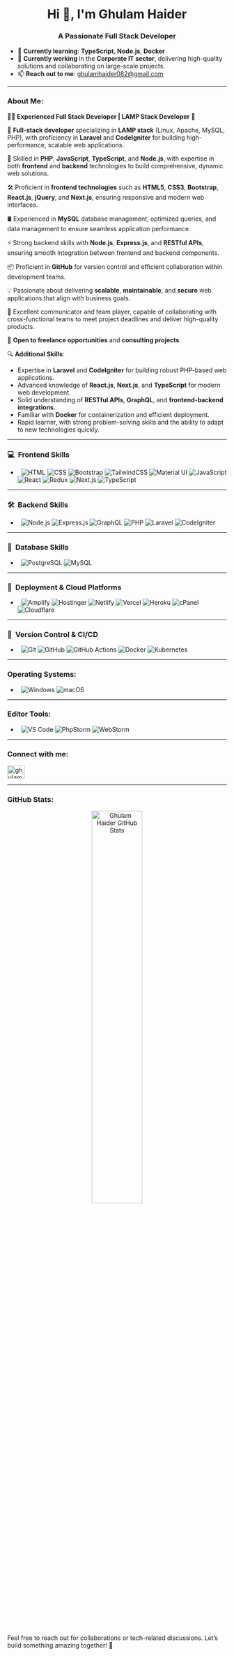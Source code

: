 <h1 align="center">Hi 👋, I'm Ghulam Haider</h1>
<h3 align="center">A Passionate Full Stack Developer</h3>


- 🌱 **Currently learning**: **TypeScript**, **Node.js**, **Docker**
- 💼 **Currently working** in the **Corporate IT sector**, delivering high-quality solutions and collaborating on large-scale projects.
- 📫 **Reach out to me**: [ghulamhaider082@gmail.com](mailto:ghulamhaider082@gmail.com)


---
### About Me:

👨‍💻 **Experienced Full Stack Developer | LAMP Stack Developer** 🚀

💼 **Full-stack developer** specializing in **LAMP stack** (Linux, Apache, MySQL, PHP), with proficiency in **Laravel** and **CodeIgniter** for building high-performance, scalable web applications.

🐍 Skilled in **PHP**, **JavaScript**, **TypeScript**, and **Node.js**, with expertise in both **frontend** and **backend** technologies to build comprehensive, dynamic web solutions.

🛠️ Proficient in **frontend technologies** such as **HTML5**, **CSS3**, **Bootstrap**, **React.js**, **jQuery**, and **Next.js**, ensuring responsive and modern web interfaces.

🛢️ Experienced in **MySQL** database management, optimized queries, and data management to ensure seamless application performance.

⚡ Strong backend skills with **Node.js**, **Express.js**, and **RESTful APIs**, ensuring smooth integration between frontend and backend components.

📦 Proficient in **GitHub** for version control and efficient collaboration within development teams.

💡 Passionate about delivering **scalable**, **maintainable**, and **secure** web applications that align with business goals.

💬 Excellent communicator and team player, capable of collaborating with cross-functional teams to meet project deadlines and deliver high-quality products.

💼 **Open to freelance opportunities** and **consulting projects**.

🔍 **Additional Skills**:
- Expertise in **Laravel** and **CodeIgniter** for building robust PHP-based web applications.
- Advanced knowledge of **React.js**, **Next.js**, and **TypeScript** for modern web development.
- Solid understanding of **RESTful APIs**, **GraphQL**, and **frontend-backend integrations**.
- Familiar with **Docker** for containerization and efficient deployment.
- Rapid learner, with strong problem-solving skills and the ability to adapt to new technologies quickly.

---

<h3>💻 &nbsp;Frontend Skills</h3>

- &nbsp;
  ![HTML](https://img.shields.io/badge/-HTML-333333?style=flat&logo=html5)
  ![CSS](https://img.shields.io/badge/-CSS-333333?style=flat&logo=css3&logoColor=1572B6)
  ![Bootstrap](https://img.shields.io/badge/-Bootstrap-333333?style=flat&logo=bootstrap)
  ![TailwindCSS](https://img.shields.io/badge/-TailwindCSS-333333?style=flat&logo=tailwindcss)
  ![Material UI](https://img.shields.io/badge/-Material%20UI-333333?style=flat&logo=mui)
  ![JavaScript](https://img.shields.io/badge/-JavaScript-333333?style=flat&logo=javascript)
  ![React](https://img.shields.io/badge/-React-333333?style=flat&logo=react)
  ![Redux](https://img.shields.io/badge/-Redux-333333?style=flat&logo=redux)
  ![Next.js](https://img.shields.io/badge/-Next.js-333333?style=flat&logo=next.js)
  ![TypeScript](https://img.shields.io/badge/-TypeScript-333333?style=flat&logo=typescript)

---

<h3>🛠️ &nbsp;Backend Skills</h3>

- &nbsp;
![Node.js](https://img.shields.io/badge/-Node.js-333333?style=flat&logo=node.js)
![Express.js](https://img.shields.io/badge/-Express.js-333333?style=flat&logo=express)
![GraphQL](https://img.shields.io/badge/-GraphQL-333333?style=flat&logo=graphql)
![PHP](https://img.shields.io/badge/-PHP-333333?style=flat&logo=php)
![Laravel](https://img.shields.io/badge/-Laravel-333333?style=flat&logo=laravel)
![CodeIgniter](https://img.shields.io/badge/-CodeIgniter-333333?style=flat&logo=codeigniter)



---

<h3>📂 &nbsp;Database Skills</h3>

- &nbsp;
  ![PostgreSQL](https://img.shields.io/badge/-PostgreSQL-333333?style=flat&logo=postgresql)
  ![MySQL](https://img.shields.io/badge/-MySQL-333333?style=flat&logo=mysql)

---



<h3>🚀 &nbsp;Deployment & Cloud Platforms</h3>

- &nbsp;
  ![Amplify](https://img.shields.io/badge/-Amplify-333333?style=flat&logo=aws-amplify)
  ![Hostinger](https://img.shields.io/badge/-Hostinger-333333?style=flat&logo=hostinger)
  ![Netlify](https://img.shields.io/badge/-Netlify-333333?style=flat&logo=netlify)
  ![Vercel](https://img.shields.io/badge/-Vercel-333333?style=flat&logo=vercel)
  ![Heroku](https://img.shields.io/badge/-Heroku-333333?style=flat&logo=heroku)
  ![cPanel](https://img.shields.io/badge/-cPanel-333333?style=flat&logo=cpanel)
  ![Cloudflare](https://img.shields.io/badge/-Cloudflare-333333?style=flat&logo=cloudflare)

---

<h3>🔧 &nbsp;Version Control & CI/CD</h3>

- &nbsp;
  ![Git](https://img.shields.io/badge/-Git-333333?style=flat&logo=git)
  ![GitHub](https://img.shields.io/badge/-GitHub-333333?style=flat&logo=github)
  ![GitHub Actions](https://img.shields.io/badge/-GitHub%20Actions-333333?style=flat&logo=github-actions)
  ![Docker](https://img.shields.io/badge/-Docker-333333?style=flat&logo=docker)
  ![Kubernetes](https://img.shields.io/badge/-Kubernetes-333333?style=flat&logo=kubernetes)

---



### Operating Systems:
- &nbsp;
![Windows](https://img.shields.io/badge/-Windows-333333?style=flat&logo=windows) 
![macOS](https://img.shields.io/badge/-macOS-333333?style=flat&logo=apple)

---

### Editor Tools:
- &nbsp;
  ![VS Code](https://img.shields.io/badge/-VS%20Code-333333?style=flat&logo=visual-studio-code)
  ![PhpStorm](https://img.shields.io/badge/-PhpStorm-333333?style=flat&logo=phpstorm)
  ![WebStorm](https://img.shields.io/badge/-WebStorm-333333?style=flat&logo=webstorm)

---

### Connect with me:

<p align="left">
  <a href="https://linkedin.com/in/ghulamhaider" target="_blank">
    <img align="center" src="https://raw.githubusercontent.com/rahuldkjain/github-profile-readme-generator/master/src/images/icons/Social/linked-in-alt.svg" alt="ghulamhaider" height="30" width="40" />
  </a>
</p>


---


### GitHub Stats:
<div align="center">
  <img src="https://github-readme-stats.vercel.app/api?username=ghulamhaiderdev&show_icons=true&hide_title=true&count_private=true&hide=prs&theme=tokyonight" alt="Ghulam Haider GitHub Stats" width="48%" />

</div>


Feel free to reach out for collaborations or tech-related discussions. Let’s build something amazing together! 🚀
